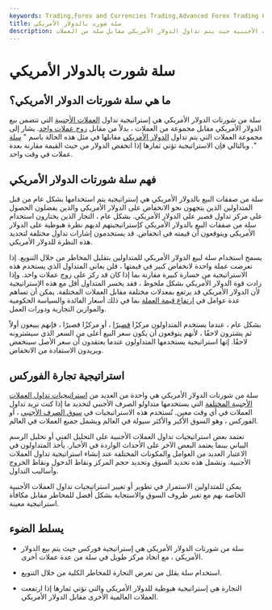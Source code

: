 ```yaml
---
keywords: Trading,Forex and Currencies Trading,Advanced Forex Trading Concepts,Advanced Concepts
title: سلة شورت بالدولار الأمريكي
description: سلة من شورتات الدولار الأمريكي هي استراتيجية تداول العملات الأجنبية حيث يتم تداول الدولار الأمريكي مقابل سلة من العملات.
---
```


# سلة شورت بالدولار الأمريكي
## ما هي سلة شورتات الدولار الأمريكي؟

سلة من شورتات الدولار الأمريكي هي إستراتيجية تداول [العملات الأجنبية](/forex) التي تتضمن بيع الدولار الأمريكي مقابل مجموعة من العملات ، بدلاً من مقابل [زوج عملات واحد](/currencypair). يشار إلى مجموعة العملات التي يتم تداول [الدولار الأمريكي](/usd) مقابلها في مثل هذه الحالة باسم " [سلة](/baskettrade) ". وبالتالي فإن الاستراتيجية تؤتي ثمارها إذا انخفض الدولار من حيث القيمة مقارنة بعدة عملات في وقت واحد.

## فهم سلة شورتات الدولار الأمريكي

سلة من صفقات البيع بالدولار الأمريكي هي إستراتيجية يتم استخدامها بشكل عام من قبل المتداولين الذين يتجهون نحو الانخفاض على الدولار الأمريكي والذين يفضلون الحصول على مركز تداول قصير على الدولار الأمريكي. بشكل عام ، التجار الذين يختارون استخدام سلة من صفقات البيع بالدولار الأمريكي كإستراتيجيتهم لديهم نظرة هبوطية على الدولار الأمريكي ويتوقعون أن قيمته في انخفاض. قد يستخدمون إشارات تداول مختلفة لتحديد هذه النظرة للدولار الأمريكي.

يسمح استخدام سلة لبيع الدولار الأمريكي للمتداولين بتقليل المخاطر من خلال التنويع. إذا تعرضت عملة واحدة لانخفاض كبير في قيمتها ، فلن يعاني المتداول الذي يستخدم هذه الاستراتيجية من خسارة كبيرة مقارنة بما إذا كان قد ركز على زوج عملات واحد. وإذا زادت قوة الدولار الأمريكي بشكل ملحوظ ، فقد يخسر المتداول أقل مع هذه الإستراتيجية لأن الدولار الأمريكي قد يرتفع بمعدلات مختلفة مقابل العملات المختلفة. يمكن أن تساهم عدة عوامل في [ارتفاع قيمة العملة](/currency-appreciation) بما في ذلك أسعار الفائدة والسياسة الحكومية والموازين التجارية ودورات العمل.

بشكل عام ، عندما يستخدم المتداولون مركزًا [قصيرًا](/short) ، أو مركزًا قصيرًا ، فإنهم يبيعون أولاً ثم يشترون لاحقًا ، لأنهم يتوقعون أن يكون سعر البيع أعلى من السعر الذي سيشترونه لاحقًا. إنها استراتيجية يستخدمها المتداولون عندما يعتقدون أن سعر الأصل سينخفض ويريدون الاستفادة من الانخفاض.

## استراتيجية تجارة الفوركس

سلة من شورتات الدولار الأمريكي هي واحدة من العديد من [استراتيجيات تداول العملات الأجنبية المختلفة](/forex-trading-strategies) التي يستخدمها متداولو الصرف الأجنبي لتحديد ما إذا كنت تريد تداول العملات في أي وقت معين. تُستخدم هذه الاستراتيجيات في [سوق الصرف الأجنبي](/forex) ، أو الفوركس ، وهو السوق الأكبر والأكثر سيولة في العالم ويشمل جميع العملات في العالم.

تعتمد بعض استراتيجيات تداول العملات الأجنبية على التحليل الفني أو تحليل الرسم البياني بينما يعتمد البعض الآخر على الأحداث الواردة في الأخبار. يأخذ المتداولون في الاعتبار العديد من العوامل والمكونات المختلفة عند إنشاء استراتيجية تداول العملات الأجنبية. وتشمل هذه تحديد السوق وتحديد حجم المركز ونقاط الدخول ونقاط الخروج وأساليب التداول.

يمكن للمتداولين الاستمرار في تطوير أو تغيير استراتيجيات تداول العملات الأجنبية الخاصة بهم مع تغير ظروف السوق والاستجابة بشكل أفضل للمخاطر مقابل مكافأة استراتيجية معينة.

## يسلط الضوء

- سلة من شورتات الدولار الأمريكي هي إستراتيجية فوركس حيث يتم بيع الدولار الأمريكي ، مع اتخاذ مركز طويل في سلة من عدة عملات أخرى.

- استخدام سلة يقلل من تعرض التجارة للمخاطر الكلية من خلال التنويع.

- التجارة هي إستراتيجية هبوطية للدولار الأمريكي والتي تؤتي ثمارها إذا ارتفعت العملات العالمية الأخرى مقابل الدولار الأمريكي.

